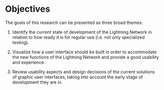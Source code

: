 # Objectives

The goals of this research can be presented as three broad themes:

1. Identify the current state of development of the Lightning Network in relation to how ready it is for regular use \(i.e. not only specialized testing\).

2. Visualize how a user interface should be built in order to accommodate the new functions of the Lightning Network and provide a good usability and experience.

3. Review usability aspects and design decisions of the current solutions of graphic user interfaces, taking into account the early stage of development they are in.



